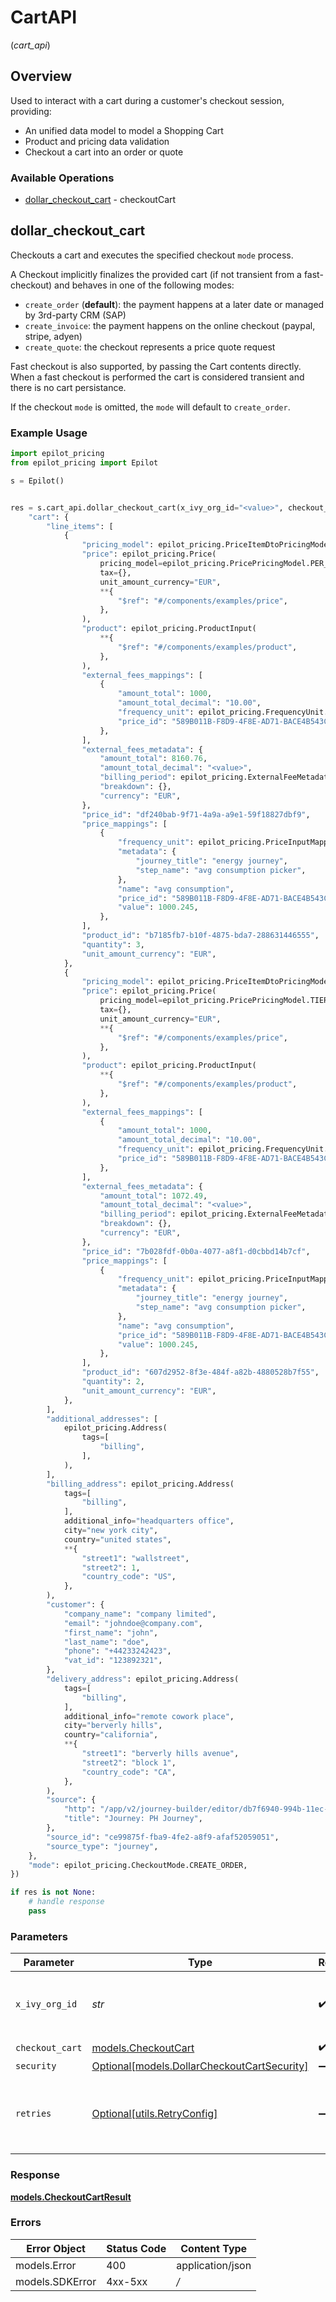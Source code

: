# CartAPI
(*cart_api*)

## Overview

Used to interact with a cart during a customer's checkout session, providing:
 - An unified data model to model a Shopping Cart
 - Product and pricing data validation
 - Checkout a cart into an order or quote


### Available Operations

* [dollar_checkout_cart](#dollar_checkout_cart) - checkoutCart

## dollar_checkout_cart

Checkouts a cart and executes the specified checkout `mode` process.

A Checkout implicitly finalizes the provided cart (if not transient from a fast-checkout) and behaves in one of the following modes:
- `create_order` (**default**): the payment happens at a later date or managed by 3rd-party CRM (SAP)
- `create_invoice`: the payment happens on the online checkout (paypal, stripe, adyen)
- `create_quote`: the checkout represents a price quote request

Fast checkout is also supported, by passing the Cart contents directly.
When a fast checkout is performed the cart is considered transient and there is no cart persistance.

If the checkout `mode` is omitted, the `mode` will default to `create_order`.


### Example Usage

```python
import epilot_pricing
from epilot_pricing import Epilot

s = Epilot()


res = s.cart_api.dollar_checkout_cart(x_ivy_org_id="<value>", checkout_cart={
    "cart": {
        "line_items": [
            {
                "pricing_model": epilot_pricing.PriceItemDtoPricingModel.TIERED_VOLUME,
                "price": epilot_pricing.Price(
                    pricing_model=epilot_pricing.PricePricingModel.PER_UNIT,
                    tax={},
                    unit_amount_currency="EUR",
                    **{
                        "$ref": "#/components/examples/price",
                    },
                ),
                "product": epilot_pricing.ProductInput(
                    **{
                        "$ref": "#/components/examples/product",
                    },
                ),
                "external_fees_mappings": [
                    {
                        "amount_total": 1000,
                        "amount_total_decimal": "10.00",
                        "frequency_unit": epilot_pricing.FrequencyUnit.WEEKLY,
                        "price_id": "589B011B-F8D9-4F8E-AD71-BACE4B543C0F",
                    },
                ],
                "external_fees_metadata": {
                    "amount_total": 8160.76,
                    "amount_total_decimal": "<value>",
                    "billing_period": epilot_pricing.ExternalFeeMetadataBillingPeriod.MONTHLY,
                    "breakdown": {},
                    "currency": "EUR",
                },
                "price_id": "df240bab-9f71-4a9a-a9e1-59f18827dbf9",
                "price_mappings": [
                    {
                        "frequency_unit": epilot_pricing.PriceInputMappingFrequencyUnit.WEEKLY,
                        "metadata": {
                            "journey_title": "energy journey",
                            "step_name": "avg consumption picker",
                        },
                        "name": "avg consumption",
                        "price_id": "589B011B-F8D9-4F8E-AD71-BACE4B543C0F",
                        "value": 1000.245,
                    },
                ],
                "product_id": "b7185fb7-b10f-4875-bda7-288631446555",
                "quantity": 3,
                "unit_amount_currency": "EUR",
            },
            {
                "pricing_model": epilot_pricing.PriceItemDtoPricingModel.TIERED_VOLUME,
                "price": epilot_pricing.Price(
                    pricing_model=epilot_pricing.PricePricingModel.TIERED_FLATFEE,
                    tax={},
                    unit_amount_currency="EUR",
                    **{
                        "$ref": "#/components/examples/price",
                    },
                ),
                "product": epilot_pricing.ProductInput(
                    **{
                        "$ref": "#/components/examples/product",
                    },
                ),
                "external_fees_mappings": [
                    {
                        "amount_total": 1000,
                        "amount_total_decimal": "10.00",
                        "frequency_unit": epilot_pricing.FrequencyUnit.WEEKLY,
                        "price_id": "589B011B-F8D9-4F8E-AD71-BACE4B543C0F",
                    },
                ],
                "external_fees_metadata": {
                    "amount_total": 1072.49,
                    "amount_total_decimal": "<value>",
                    "billing_period": epilot_pricing.ExternalFeeMetadataBillingPeriod.EVERY_6_MONTHS,
                    "breakdown": {},
                    "currency": "EUR",
                },
                "price_id": "7b028fdf-0b0a-4077-a8f1-d0cbbd14b7cf",
                "price_mappings": [
                    {
                        "frequency_unit": epilot_pricing.PriceInputMappingFrequencyUnit.WEEKLY,
                        "metadata": {
                            "journey_title": "energy journey",
                            "step_name": "avg consumption picker",
                        },
                        "name": "avg consumption",
                        "price_id": "589B011B-F8D9-4F8E-AD71-BACE4B543C0F",
                        "value": 1000.245,
                    },
                ],
                "product_id": "607d2952-8f3e-484f-a82b-4880528b7f55",
                "quantity": 2,
                "unit_amount_currency": "EUR",
            },
        ],
        "additional_addresses": [
            epilot_pricing.Address(
                tags=[
                    "billing",
                ],
            ),
        ],
        "billing_address": epilot_pricing.Address(
            tags=[
                "billing",
            ],
            additional_info="headquarters office",
            city="new york city",
            country="united states",
            **{
                "street1": "wallstreet",
                "street2": 1,
                "country_code": "US",
            },
        ),
        "customer": {
            "company_name": "company limited",
            "email": "johndoe@company.com",
            "first_name": "john",
            "last_name": "doe",
            "phone": "+44233242423",
            "vat_id": "123892321",
        },
        "delivery_address": epilot_pricing.Address(
            tags=[
                "billing",
            ],
            additional_info="remote cowork place",
            city="berverly hills",
            country="california",
            **{
                "street1": "berverly hills avenue",
                "street2": "block 1",
                "country_code": "CA",
            },
        ),
        "source": {
            "http": "/app/v2/journey-builder/editor/db7f6940-994b-11ec-a46d-9f1824ff2939",
            "title": "Journey: PH Journey",
        },
        "source_id": "ce99875f-fba9-4fe2-a8f9-afaf52059051",
        "source_type": "journey",
    },
    "mode": epilot_pricing.CheckoutMode.CREATE_ORDER,
})

if res is not None:
    # handle response
    pass

```

### Parameters

| Parameter                                                                                 | Type                                                                                      | Required                                                                                  | Description                                                                               |
| ----------------------------------------------------------------------------------------- | ----------------------------------------------------------------------------------------- | ----------------------------------------------------------------------------------------- | ----------------------------------------------------------------------------------------- |
| `x_ivy_org_id`                                                                            | *str*                                                                                     | :heavy_check_mark:                                                                        | The target Organization Id represented by the caller                                      |
| `checkout_cart`                                                                           | [models.CheckoutCart](../../models/checkoutcart.md)                                       | :heavy_check_mark:                                                                        | N/A                                                                                       |
| `security`                                                                                | [Optional[models.DollarCheckoutCartSecurity]](../../models/dollarcheckoutcartsecurity.md) | :heavy_minus_sign:                                                                        | N/A                                                                                       |
| `retries`                                                                                 | [Optional[utils.RetryConfig]](../../models/utils/retryconfig.md)                          | :heavy_minus_sign:                                                                        | Configuration to override the default retry behavior of the client.                       |


### Response

**[models.CheckoutCartResult](../../models/checkoutcartresult.md)**
### Errors

| Error Object     | Status Code      | Content Type     |
| ---------------- | ---------------- | ---------------- |
| models.Error     | 400              | application/json |
| models.SDKError  | 4xx-5xx          | */*              |

